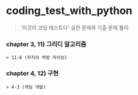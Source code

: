 # coding_test_with_python 
> '이것이 코딩 테스트다' 실전 문제와 기출 문제 풀이
### chapter 3, 11) 그리디 알고리즘
    > 11-6 (무지의 먹방 라이브)

### chapter 4, 12) 구현
    > 4-3 (게임 개발)
